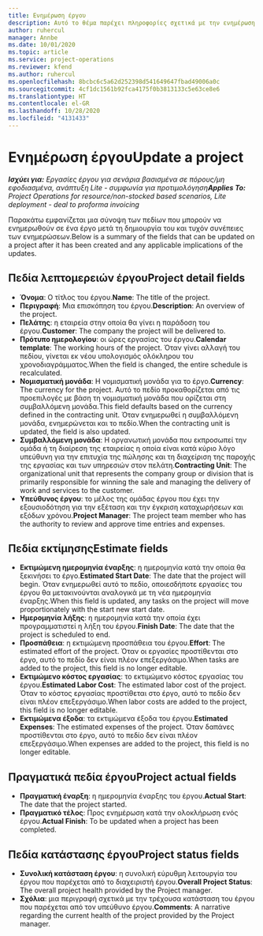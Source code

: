 ```yaml
---
title: Ενημέρωση έργου
description: Αυτό το θέμα παρέχει πληροφορίες σχετικά με την ενημέρωση έργων Project Operations.
author: ruhercul
manager: Annbe
ms.date: 10/01/2020
ms.topic: article
ms.service: project-operations
ms.reviewer: kfend
ms.author: ruhercul
ms.openlocfilehash: 8bcbc6c5a62d252398d541649647fbad49006a0c
ms.sourcegitcommit: 4cf1dc1561b92fca4175f0b3813133c5e63ce8e6
ms.translationtype: HT
ms.contentlocale: el-GR
ms.lasthandoff: 10/28/2020
ms.locfileid: "4131433"
---
```

# <a name="update-a-project"></a><span data-ttu-id="3739a-103">Ενημέρωση έργου</span><span class="sxs-lookup"><span data-stu-id="3739a-103">Update a project</span></span>

<span data-ttu-id="3739a-104">_**Ισχύει για:** Εργασίες έργου για σενάρια βασισμένα σε πόρους/μη εφοδιασμένα, ανάπτυξη Lite - συμφωνία για προτιμολόγηση_</span><span class="sxs-lookup"><span data-stu-id="3739a-104">_**Applies To:** Project Operations for resource/non-stocked based scenarios, Lite deployment - deal to proforma invoicing_</span></span>

<span data-ttu-id="3739a-105">Παρακάτω εμφανίζεται μια σύνοψη των πεδίων που μπορούν να ενημερωθούν σε ένα έργο μετά τη δημιουργία του και τυχόν συνέπειες των ενημερώσεων.</span><span class="sxs-lookup"><span data-stu-id="3739a-105">Below is a summary of the fields that can be updated on a project after it has been created and any applicable implications of the updates.</span></span>

## <a name="project-detail-fields"></a><span data-ttu-id="3739a-106">Πεδία λεπτομερειών έργου</span><span class="sxs-lookup"><span data-stu-id="3739a-106">Project detail fields</span></span>

- <span data-ttu-id="3739a-107">**Όνομα**: Ο τίτλος του έργου.</span><span class="sxs-lookup"><span data-stu-id="3739a-107">**Name**: The title of the project.</span></span>
- <span data-ttu-id="3739a-108">**Περιγραφή**: Μια επισκόπηση του έργου.</span><span class="sxs-lookup"><span data-stu-id="3739a-108">**Description**: An overview of the project.</span></span>
- <span data-ttu-id="3739a-109">**Πελάτης**: η εταιρεία στην οποία θα γίνει η παράδοση του έργου.</span><span class="sxs-lookup"><span data-stu-id="3739a-109">**Customer**: The company the project will be delivered to.</span></span>
- <span data-ttu-id="3739a-110">**Πρότυπο ημερολογίου**: οι ώρες εργασίας του έργου.</span><span class="sxs-lookup"><span data-stu-id="3739a-110">**Calendar template**: The working hours of the project.</span></span> <span data-ttu-id="3739a-111">Όταν γίνει αλλαγή του πεδίου, γίνεται εκ νέου υπολογισμός ολόκληρου του χρονοδιαγράμματος.</span><span class="sxs-lookup"><span data-stu-id="3739a-111">When the field is changed, the entire schedule is recalculated.</span></span>
- <span data-ttu-id="3739a-112">**Νομισματική μονάδα**: Η νομισματική μονάδα για το έργο.</span><span class="sxs-lookup"><span data-stu-id="3739a-112">**Currency**: The currency for the project.</span></span> <span data-ttu-id="3739a-113">Αυτό το πεδίο προκαθορίζεται από τις προεπιλογές με βάση τη νομισματική μονάδα που ορίζεται στη συμβαλλόμενη μονάδα.</span><span class="sxs-lookup"><span data-stu-id="3739a-113">This field defaults based on the currency defined in the contracting unit.</span></span> <span data-ttu-id="3739a-114">Όταν ενημερωθεί η συμβαλλόμενη μονάδα, ενημερώνεται και το πεδίο.</span><span class="sxs-lookup"><span data-stu-id="3739a-114">When the contracting unit is updated, the field is also updated.</span></span>
- <span data-ttu-id="3739a-115">**Συμβαλλόμενη μονάδα**: Η οργανωτική μονάδα που εκπροσωπεί την ομάδα ή τη διαίρεση της εταιρείας η οποία είναι κατά κύριο λόγο υπεύθυνη για την επιτυχία της πώλησης και τη διαχείριση της παροχής της εργασίας και των υπηρεσιών στον πελάτη.</span><span class="sxs-lookup"><span data-stu-id="3739a-115">**Contracting Unit**: The organizational unit that represents the company group or division that is primarily responsible for winning the sale and managing the delivery of work and services to the customer.</span></span> 
- <span data-ttu-id="3739a-116">**Υπεύθυνος έργου**: το μέλος της ομάδας έργου που έχει την εξουσιοδότηση για την εξέταση και την έγκριση καταχωρήσεων και εξόδων χρόνου.</span><span class="sxs-lookup"><span data-stu-id="3739a-116">**Project Manager**: The project team member who has the authority to review and approve time entries and expenses.</span></span>

## <a name="estimate-fields"></a><span data-ttu-id="3739a-117">Πεδία εκτίμησης</span><span class="sxs-lookup"><span data-stu-id="3739a-117">Estimate fields</span></span>

- <span data-ttu-id="3739a-118">**Εκτιμώμενη ημερομηνία έναρξης**: η ημερομηνία κατά την οποία θα ξεκινήσει το έργο.</span><span class="sxs-lookup"><span data-stu-id="3739a-118">**Estimated Start Date**: The date that the project will begin.</span></span> <span data-ttu-id="3739a-119">Όταν ενημερωθεί αυτό το πεδίο, οποιεσδήποτε εργασίες του έργου θα μετακινούνται αναλογικά με τη νέα ημερομηνία έναρξης.</span><span class="sxs-lookup"><span data-stu-id="3739a-119">When this field is updated, any tasks on the project will move proportionately with the start new start date.</span></span>
- <span data-ttu-id="3739a-120">**Ημερομηνία λήξης**: η ημερομηνία κατά την οποία έχει προγραμματιστεί η λήξη του έργου.</span><span class="sxs-lookup"><span data-stu-id="3739a-120">**Finish Date**: The date that the project is scheduled to end.</span></span>
- <span data-ttu-id="3739a-121">**Προσπάθεια**: η εκτιμώμενη προσπάθεια του έργου.</span><span class="sxs-lookup"><span data-stu-id="3739a-121">**Effort**: The estimated effort of the project.</span></span> <span data-ttu-id="3739a-122">Όταν οι εργασίες προστίθενται στο έργο, αυτό το πεδίο δεν είναι πλέον επεξεργάσιμο.</span><span class="sxs-lookup"><span data-stu-id="3739a-122">When tasks are added to the project, this field is no longer editable.</span></span>
- <span data-ttu-id="3739a-123">**Εκτιμώμενο κόστος εργασίας**: το εκτιμώμενο κόστος εργασίας του έργου.</span><span class="sxs-lookup"><span data-stu-id="3739a-123">**Estimated Labor Cost**: The estimated labor cost of the project.</span></span> <span data-ttu-id="3739a-124">Όταν το κόστος εργασίας προστίθεται στο έργο, αυτό το πεδίο δεν είναι πλέον επεξεργάσιμο.</span><span class="sxs-lookup"><span data-stu-id="3739a-124">When labor costs are added to the project, this field is no longer editable.</span></span>
- <span data-ttu-id="3739a-125">**Εκτιμώμενα έξοδα**: τα εκτιμώμενα έξοδα του έργου.</span><span class="sxs-lookup"><span data-stu-id="3739a-125">**Estimated Expenses**: The estimated expenses of the project.</span></span> <span data-ttu-id="3739a-126">Όταν δαπάνες προστίθενται στο έργο, αυτό το πεδίο δεν είναι πλέον επεξεργάσιμο.</span><span class="sxs-lookup"><span data-stu-id="3739a-126">When expenses are added to the project, this field is no longer editable.</span></span>

## <a name="project-actual-fields"></a><span data-ttu-id="3739a-127">Πραγματικά πεδία έργου</span><span class="sxs-lookup"><span data-stu-id="3739a-127">Project actual fields</span></span>
- <span data-ttu-id="3739a-128">**Πραγματική έναρξη**: η ημερομηνία έναρξης του έργου.</span><span class="sxs-lookup"><span data-stu-id="3739a-128">**Actual Start**: The date that the project started.</span></span>
- <span data-ttu-id="3739a-129">**Πραγματικό τέλος**: Προς ενημέρωση κατά την ολοκλήρωση ενός έργου.</span><span class="sxs-lookup"><span data-stu-id="3739a-129">**Actual Finish**: To be updated when a project has been completed.</span></span>

## <a name="project-status-fields"></a><span data-ttu-id="3739a-130">Πεδία κατάστασης έργου</span><span class="sxs-lookup"><span data-stu-id="3739a-130">Project status fields</span></span>

- <span data-ttu-id="3739a-131">**Συνολική κατάσταση έργου**: η συνολική εύρυθμη λειτουργία του έργου που παρέχεται από το διαχειριστή έργου.</span><span class="sxs-lookup"><span data-stu-id="3739a-131">**Overall Project Status**: The overall project health provided by the Project manager.</span></span>
- <span data-ttu-id="3739a-132">**Σχόλια**: μια περιγραφή σχετικά με την τρέχουσα κατάσταση του έργου που παρέχεται από τον υπεύθυνο έργου.</span><span class="sxs-lookup"><span data-stu-id="3739a-132">**Comments**: A narrative regarding the current health of the project provided by the Project manager.</span></span>

